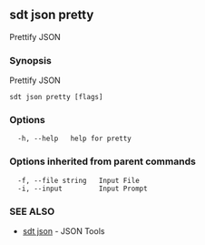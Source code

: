 ## sdt json pretty

Prettify JSON

### Synopsis

Prettify JSON

```
sdt json pretty [flags]
```

### Options

```
  -h, --help   help for pretty
```

### Options inherited from parent commands

```
  -f, --file string   Input File
  -i, --input         Input Prompt
```

### SEE ALSO

* [sdt json](sdt_json.md)	 - JSON Tools

